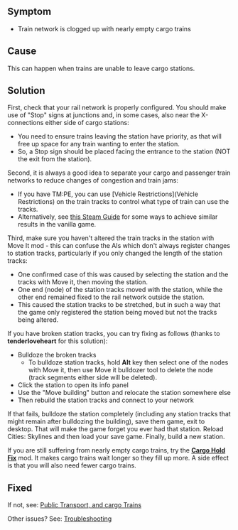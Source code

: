 ## Symptom

* Train network is clogged up with nearly empty cargo trains

## Cause

This can happen when trains are unable to leave cargo stations.

## Solution

First, check that your rail network is properly configured. You should make use of "Stop" signs at junctions and, in some cases, also near the X-connections either side of cargo stations:

* You need to ensure trains leaving the station have priority, as that will free up space for any train wanting to enter the station.
* So, a Stop sign should be placed facing the entrance to the station (NOT the exit from the station).

Second, it is always a good idea to separate your cargo and passenger train networks to reduce changes of congestion and train jams:

* If you have TM:PE, you can use [Vehicle Restrictions](Vehicle Restrictions) on the train tracks to control what type of train can use the tracks.
* Alternatively, see [this Steam Guide](https://steamcommunity.com/sharedfiles/filedetails/?id=564699396) for some ways to achieve similar results in the vanilla game.

Third, make sure you haven't altered the train tracks in the station with Move It mod - this can confuse the AIs which don't always register changes to station tracks, particularly if you only changed the length of the station tracks:

* One confirmed case of this was caused by selecting the station and the tracks with Move it, then moving the station.
* One end (node) of the station tracks moved with the station, while the other end remained fixed to the rail network outside the station.
* This caused the station tracks to be stretched, but in such a way that the game only registered the station being moved but not the tracks being altered.

If you have broken station tracks, you can try fixing as follows (thanks to **tenderloveheart** for this solution):

* Bulldoze the broken tracks
    * To bulldoze station tracks, hold **Alt** key then select one of the nodes with Move it, then use Move it bulldozer tool to delete the node (track segments either side will be deleted).
* Click the station to open its info panel
* Use the "Move building" button and relocate the station somewhere else
* Then rebuild the station tracks and connect to your network

If that fails, bulldoze the station completely (including any station tracks that might remain after bulldozing the building), save them game, exit to desktop. That will make the game forget you ever had that station. Reload Cities: Skylines and then load your save game. Finally, build a new station.

If you are still suffering from nearly empty cargo trains, try the **[Cargo Hold Fix](https://steamcommunity.com/sharedfiles/filedetails/?id=1721492498)** mod. It makes cargo trains wait longer so they fill up more. A side effect is that you will also need fewer cargo trains.

## Fixed

If not, see: [Public Transport, and cargo Trains](https://github.com/krzychu124/Cities-Skylines-Traffic-Manager-President-Edition/wiki/Troubleshooting#public-transport-and-cargo-trains)

Other issues? See: [Troubleshooting](Troubleshooting)